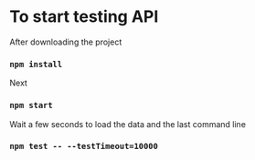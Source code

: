 # To start testing API

After downloading the project

### `npm install`

Next

### `npm start`

Wait a few seconds to load the data and the last command line

### `npm test -- --testTimeout=10000`